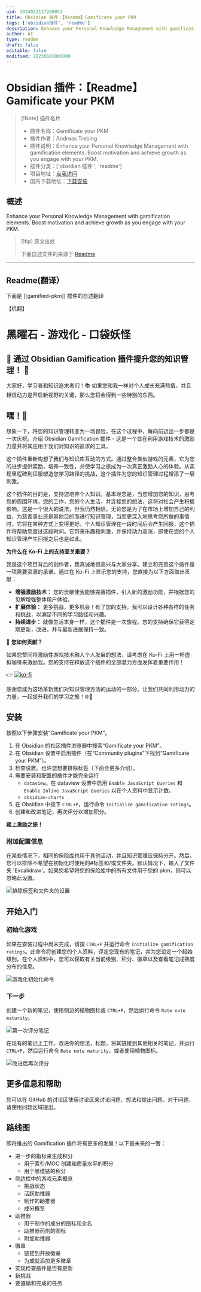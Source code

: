 ```yaml
---
uid: 2024022117280053
title: Obsidian 插件：【Readme】Gamificate your PKM
tags: ['obsidian插件', 'readme']
description: Enhance your Personal Knowledge Management with gamification elements. Boost motivation and achieve growth as you engage with your PKM.
author: AI
type: readme
draft: false
editable: false
modified: 20230101000000
---
```


# Obsidian 插件：【Readme】Gamificate your PKM

> [!Note] 插件名片
> - 插件名称：Gamificate your PKM
> - 插件作者：Andreas Trebing
> - 插件说明：Enhance your Personal Knowledge Management with gamification elements. Boost motivation and achieve growth as you engage with your PKM.
> - 插件分类：['obsidian 插件 ', 'readme']
> - 项目地址：[点我访问](https://github.com/saertna/obsidian-gamified-pkm)
> - 国内下载地址：[下载安装](https://pkmer.cn/products/plugin/pluginMarket/?gamified-pkm)

## 概述

Enhance your Personal Knowledge Management with gamification elements. Boost motivation and achieve growth as you engage with your PKM.

> [!tip] 原文出处
>
>下面自述文件的来源于 [Readme](https://ghproxy.net/https://raw.githubusercontent.com/saertna/obsidian-gamified-pkm/main/README.md)

---

## Readme(翻译）

下面是 [[gamified-pkm]] 插件的自述翻译

【机翻】

# 黑曜石 - 游戏化 - 口袋妖怪

## **🌟 通过 Obsidian Gamification 插件提升您的知识管理！ 🚀**

大家好，学习者和知识追求者们！📚 如果您和我一样对个人成长充满热情，并且相信动力是开启新视野的关键，那么您将会得到一些特别的东西。

## 嘿！👋

想象一下，将您的知识管理转变为一场冒险，在这个过程中，每向前迈出一步都是一次庆祝。介绍 Obsidian Gamification 插件 - 这是一个旨在利用游戏技术的激励力量并将其应用于我们对知识的追求的工具。

这个插件重新构想了我们与知识库互动的方式。通过整合类似游戏的元素，它为您的进步提供奖励，培养一致性，并使学习之旅成为一次真正激励人心的体验。从实现里程碑到征服塑造您学习路径的挑战，这个插件为您的知识管理过程增添了一层刺激。

这个插件的目的是，支持您培养个人知识。基本理念是，当您增加您的知识，思考您的周围环境，您的工作，您的个人生活，并连接您的想法，这将对社会产生积极影响。这是一个很大的说法，但我仍然相信。无论您是为了在市场上增加自己的利益，为慈善事业还是其他目的而进行知识管理，当您更深入地思考您所做的事情时，它将在某种方式上变得更好。个人知识管理在一段时间后会产生回报，这个插件将帮助您度过这段时间。它带来乐趣和刺激，并保持动力高涨，即使在您的个人知识管理产生回报之后也是如此。

**为什么在 Ko-Fi 上的支持至关重要？**

我是这个项目背后的创作者，我真诚地很高兴与大家分享。建立和完善这个插件是一项需要资源的承诺。通过在 Ko-Fi 上显示您的支持，您直接为以下方面做出贡献：

- **增强激励技术：** 您的贡献使我能够完善插件，引入新的激励功能，并根据您的见解增强整体用户体验。
- **扩展体验：** 更多挑战，更多机会！有了您的支持，我可以设计各种各样的任务和挑战，以满足不同的学习路径和兴趣。
- **持续进步：** 就像生活本身一样，这个插件是一次旅程。您的支持确保它获得定期更新，改进，并与最新进展保持一致。

🎉 **您如何贡献？**

如果您赞同将激励性游戏技术融入个人发展的想法，请考虑在 Ko-Fi 上用一杯虚拟咖啡来激励我。您的支持在释放这个插件的全部潜力方面发挥着重要作用！

👉 [![ko-fi](https://ko-fi.com/img/githubbutton_sm.svg)](https://ko-fi.com/J3J6DYYS5)

感谢您成为这场革新我们对知识管理方法的运动的一部分。让我们共同利用动力的力量，一起提升我们的学习之旅！🌐🌱

## 安装

按照以下步骤安装“Gamificate your PKM”。

1. 在 Obsidian 的社区插件浏览器中搜索“Gamificate your PKM”。
2. 在 Obsidian 设置中启用插件（在“Community plugins”下找到“Gamificate your PKM”）。
3. 检查设置。也许您想要排除标签（下面会更多介绍）。
4. 需要安装和配置的插件才能完全运行
   - `dataview`。在 dataview 设置中启用 `Enable JavaScript Queries` 和 `Enable Inline JavaScript Queries` 以在个人资料中显示计数。
   - `obsidian-charts`
5. 在 Obsidian 中按下 `CTRL+P`，运行命令 `Initialize gamification ratings`。
6. 创建和改进笔记，再次评分以增加积分。

**踏上激励之旅！**

### 附加配置信息

在某些情况下，相同的保险库也用于其他活动，并且知识管理应保持分开。然后，您可以排除不希望在初始化时使用的#标签和/或文件夹。默认情况下，输入了文件夹 'Excalidraw'。如果您希望将您的保险库中的所有文件用于您的 pkm，则可以忽略此设置。

![排除标签和文件夹的设置](https://cdn.pkmer.cn/covers/gamified-pkm_2_0.png!pkmer)

## 开始入门

### 初始化游戏

如果在安装过程中尚未完成，请按 `CTRL+P` 并运行命令 `Initialize gamification ratings`。此命令将创建您的个人资料，评定您现有的笔记，并为您设定一个起始级别。在个人资料中，您可以获取有关当前级别、积分、徽章以及查看笔记成熟度分布的信息。

![游戏化初始化命令](https://cdn.pkmer.cn/covers/gamified-pkm_2_1.png!pkmer)

### 下一步

创建一个新的笔记，使用侧边的植物图标或 `CTRL+P`，然后运行命令 `Rate note maturity`。

![第一次评分笔记](https://cdn.pkmer.cn/covers/gamified-pkm_2_2.png!pkmer)

在现有的笔记上工作，改进你的想法，标题，将其链接到其他相关的笔记，并运行 `CTRL+P`，然后运行命令 `Rate note maturity`，或者使用植物图标。

![改进后再次评分](https://cdn.pkmer.cn/covers/gamified-pkm_2_3.png!pkmer)

## 更多信息和帮助

您可以在 GitHub 的讨论区使用讨论区来讨论问题、想法和提出问题。对于问题，请使用问题区域提出。

## 路线图

即将推出的 Gamification 插件将有更多的发展！以下是未来的一瞥：

- 进一步的指标来生成积分
	- 用于索引/MOC 创建和质量水平的积分
	- 用于思维链的积分
- 侧边栏中的游戏元素概览
	- 挑战状态
	- 活跃助推器
	- 制作的助推器
	- 成分概览
- 助推器
	- 用于制作的成分的图标和全名
	- 助推器药剂的图标
	- 附加助推器
- 徽章
	- 链接到开放徽章
	- 为成就添加更多徽章
- 实现检查插件是否有更新
- 新挑战
- 要遵循和完成的任务



